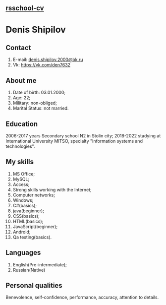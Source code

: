 ## [rsschool-cv](https://denis-shipilov.github.io/rsschool-cv/cv)

# Denis Shipilov

## Contact

1. E-mail: denis.shipilov.2000@bk.ru
2. Vk: https://vk.com/den7632

## About me

1. Date of birth: 03.01.2000;
2. Age: 22;
3. Military: non-obliged;
4. Marital Status: not married.

## Education
  
2006-2017 years Secondary school N2 in Stolin city;
2018-2022 stadying at International University MITSO, specialty "Information systems and technologies".

## My skills

1. MS Office;
2. MySQL;
3. Access;
4. Strong skills working with the Internet;
5. Computer networks;
6. Windows;
7. C#(basics);
8. java(beginner);
9. CSS(basics);
10. HTML(basics);
11. JavaScript(beginner);
12. Android;
13. Qa testing(basics).

## Languages

1. English(Pre-intermediate);
2. Russian(Native)

## Personal qualities

Benevolence, self-confidence, performance, accuracy, attention to details.
